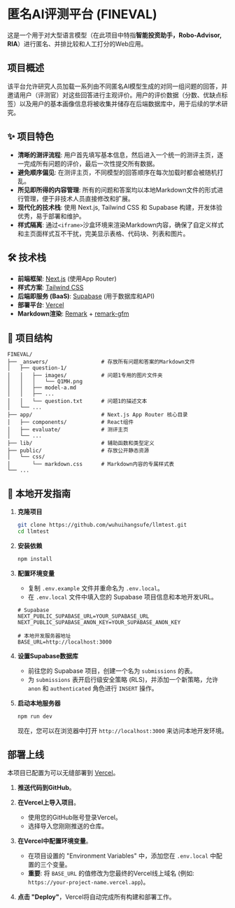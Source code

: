 # 匿名AI评测平台 (FINEVAL)

这是一个用于对大型语言模型（在此项目中特指**智能投资助手，Robo-Advisor, RIA**）进行匿名、并排比较和人工打分的Web应用。

## 项目概述

该平台允许研究人员加载一系列由不同匿名AI模型生成的对同一组问题的回答，并邀请用户（评测官）对这些回答进行主观评价。用户的评价数据（分数、优缺点标签）以及用户的基本画像信息将被收集并储存在后端数据库中，用于后续的学术研究。

## ✨ 项目特色

- **清晰的测评流程**: 用户首先填写基本信息，然后进入一个统一的测评主页，逐一完成所有问题的评价，最后一次性提交所有数据。
- **避免顺序偏见**: 在测评主页，不同模型的回答顺序在每次加载时都会被随机打乱。
- **所见即所得的内容管理**: 所有的问题和答案均以本地Markdown文件的形式进行管理，便于非技术人员直接修改和扩展。
- **现代化的技术栈**: 使用 Next.js, Tailwind CSS 和 Supabase 构建，开发体验优秀，易于部署和维护。
- **样式隔离**: 通过`<iframe>`沙盒环境来渲染Markdown内容，确保了自定义样式和主页面样式互不干扰，完美显示表格、代码块、列表和图片。

## 🛠️ 技术栈

- **前端框架**: [Next.js](https://nextjs.org/) (使用App Router)
- **样式方案**: [Tailwind CSS](https://tailwindcss.com/)
- **后端即服务 (BaaS)**: [Supabase](https://supabase.com/) (用于数据库和API)
- **部署平台**: [Vercel](https://vercel.com/)
- **Markdown渲染**: [Remark](https://remark.js.org/) + [remark-gfm](https://github.com/remarkjs/remark-gfm)

## 📁 项目结构

```
FINEVAL/
├── _answers/                 # 存放所有问题和答案的Markdown文件
│   ├── question-1/
│   │   ├── images/           # 问题1专用的图片文件夹
│   │   │   └── Q1MH.png
│   │   ├── model-a.md
│   │   ├── ...
│   │   └── question.txt      # 问题1的描述文本
│   └── ...
├── app/                      # Next.js App Router 核心目录
│   ├── components/           # React组件
│   ├── evaluate/             # 测评主页
│   └── ...
├── lib/                      # 辅助函数和类型定义
├── public/                   # 存放公开静态资源
│   └── css/
│       └── markdown.css      # Markdown内容的专属样式表
└── ...
```

## 🚀 本地开发指南

1.  **克隆项目**
    ```bash
    git clone https://github.com/wuhuihangsufe/llmtest.git
    cd llmtest
    ```

2.  **安装依赖**
    ```bash
    npm install
    ```

3.  **配置环境变量**
    - 复制 `.env.example` 文件并重命名为 `.env.local`。
    - 在 `.env.local` 文件中填入您的 Supabase 项目信息和本地开发URL。
    ```env
    # Supabase
    NEXT_PUBLIC_SUPABASE_URL=YOUR_SUPABASE_URL
    NEXT_PUBLIC_SUPABASE_ANON_KEY=YOUR_SUPABASE_ANON_KEY

    # 本地开发服务器地址
    BASE_URL=http://localhost:3000
    ```

4.  **设置Supabase数据库**
    - 前往您的 Supabase 项目，创建一个名为 `submissions` 的表。
    - 为 `submissions` 表开启行级安全策略 (RLS)，并添加一个新策略，允许 `anon` 和 `authenticated` 角色进行 `INSERT` 操作。

5.  **启动本地服务器**
    ```bash
    npm run dev
    ```
    现在，您可以在浏览器中打开 `http://localhost:3000` 来访问本地开发环境。

## 部署上线

本项目已配置为可以无缝部署到 [Vercel](https://vercel.com/)。

1.  **推送代码到GitHub**。

2.  **在Vercel上导入项目**。
    - 使用您的GitHub账号登录Vercel。
    - 选择导入您刚刚推送的仓库。

3.  **在Vercel中配置环境变量**。
    - 在项目设置的 "Environment Variables" 中，添加您在 `.env.local` 中配置的三个变量。
    - **重要**: 将 `BASE_URL` 的值修改为您最终的Vercel线上域名 (例如: `https://your-project-name.vercel.app`)。

4.  **点击 "Deploy"**，Vercel将自动完成所有构建和部署工作。
